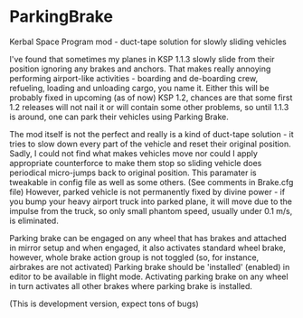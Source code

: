 # ParkingBrake
Kerbal Space Program mod - duct-tape solution for slowly sliding vehicles 

I've found that sometimes my planes in KSP 1.1.3 slowly slide from their 
position ignoring any brakes and anchors. That makes really annoying 
performing airport-like activities - boarding and de-boarding crew, refueling, 
loading and unloading cargo, you name it. Either this will be probably fixed in 
upcoming (as of now) KSP 1.2, chances are that some first 1.2 releases will 
not nail it or will contain some other problems, so until 1.1.3 is around, one
can park their vehicles using Parking Brake. 

The mod itself is not the perfect and really is a kind of duct-tape solution - it 
tries to slow down every part of the vehicle and reset their original position.
Sadly, I could not find what makes vehicles move nor could I apply appropriate 
counterforce to make them stop so sliding vehicle does periodical micro-jumps back to
original position. This paramater is tweakable in config file as well as some others.
(See comments in Brake.cfg file)
However, parked vehicle is not permanently fixed by divine power - if you bump your
heavy airport truck into parked plane, it will move due to the impulse from the truck,
so only small phantom speed, usually under 0.1 m/s, is eliminated.

Parking brake can be engaged on any wheel that has brakes and attached in mirror setup 
and when engaged, it also activates standard wheel brake, however, whole brake action 
group is not toggled (so, for instance, airbrakes are not activated)
Parking brake should be 'installed' (enabled) in editor to be available in flight mode.
Activating parking brake on any wheel in turn activates all other brakes where parking 
brake is installed.

(This is development version, expect tons of bugs)

